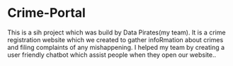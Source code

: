 # Crime-Portal
This is a sih project which was build by Data Pirates(my team). It is a crime registration website which we created to gather infoRmation about crimes and filing complaints
of any mishappening. I helped my team by creating a user friendly chatbot which assist people when they open our website..
